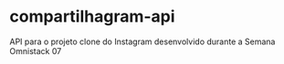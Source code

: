 # compartilhagram-api
API para o projeto clone do Instagram desenvolvido durante a Semana Omnistack 07
